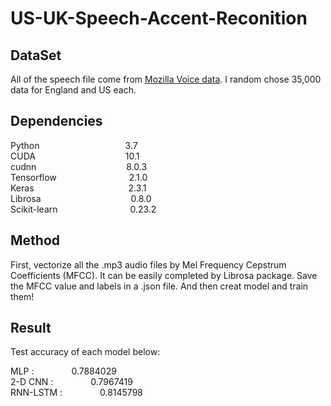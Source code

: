 # US-UK-Speech-Accent-Reconition    


## DataSet  

All of the speech file come from [Mozilla Voice data](https://commonvoice.mozilla.org/en/datasets).
I random chose 35,000 data for England and US each.    

## Dependencies  

Python                 &ensp;&emsp;&emsp;&emsp;&emsp;&emsp;&emsp;&emsp;&emsp;&emsp;3.7  
CUDA                   &emsp;&emsp;&emsp;&emsp;&emsp;&emsp;&emsp;&emsp;&emsp;&emsp;10.1  
cudnn                  &emsp;&emsp;&emsp;&emsp;&emsp;&emsp;&emsp;&emsp;&emsp;&emsp;8.0.3  
Tensorflow             &emsp;&emsp;&emsp;&emsp;&emsp;&emsp;&emsp;&emsp;2.1.0  
Keras                  &ensp;&emsp;&emsp;&emsp;&emsp;&emsp;&emsp;&emsp;&emsp;&emsp;&emsp;2.3.1  
Librosa                &ensp;&ensp;&emsp;&emsp;&emsp;&emsp;&emsp;&emsp;&emsp;&emsp;&emsp;0.8.0  
Scikit-learn           &emsp;&emsp;&emsp;&emsp;&emsp;&emsp;&emsp;&emsp;0.23.2    


## Method  

First, vectorize all the .mp3 audio files by Mel Frequency Cepstrum Coefficients (MFCC). It can be easily completed by Librosa package. Save the MFCC value and labels in a .json file. And then creat model and train them!    


## Result  

Test accuracy of each model below:    

MLP :              &emsp;&emsp;&emsp;&emsp;0.7884029  
2-D CNN :          &emsp;&emsp;&emsp;&emsp;0.7967419  
RNN-LSTM :         &emsp;&emsp;&emsp;&emsp;0.8145798  
